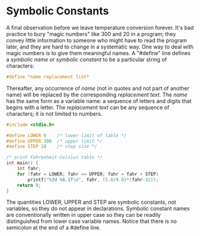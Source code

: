 # Symbolic Constants

A final observation before we leave temperature conversion forever. It's bad practice to bury "magic numbers" like 300 and 20 in a program; they convey little information to someone who might have to read the program later, and they are hard to change in a systematic way. One way to deal with magic numbers is to give them meaningful names. A "#define" line defines a *symbolic name or symbolic constant* to be a particular string of characters:

```c
#define *name replacement list*
```

Thereafter, any occurrence of *name* (not in quotes and not part of another name) will be replaced by the corresponding *replacement text*. The *name* has the same form as a variable name: a sequence of letters and digits that begins with a letter. The *replacement text* can be any sequence of characters; it is not limited to numbers.

```c
#include <stdio.h>

#define LOWER 0    /* lower limit of table */
#define UPPER 300  /* upper limit */
#define STEP 20    /* step size */

/* print Fahrenheit-Celsius table */
int main() {
    int fahr;
    for (fahr = LOWER; fahr <= UPPER; fahr = fahr + STEP)
        printf("%3d %6.1f\n", fahr, (5.0/9.0)*(fahr-32));
    return 0;
}
```

The quantities LOWER, UPPER and STEP are symbolic constants, not variables, so they do not appear in declarations. Symbolic constant names are conventionally written in upper case so they can be readily distinguished from lower case variable names. Notice that there is no semicolon at the end of a #define line.
